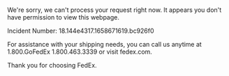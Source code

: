  	


 	

We're sorry, we can't process your request right now. It appears you don't have permission to view this webpage.


Incident Number: 18.144e4317.1658671619.bc926f0





For assistance with your shipping needs, you can call us anytime at 1.800.GoFedEx 1.800.463.3339 or visit fedex.com.




Thank you for choosing FedEx.